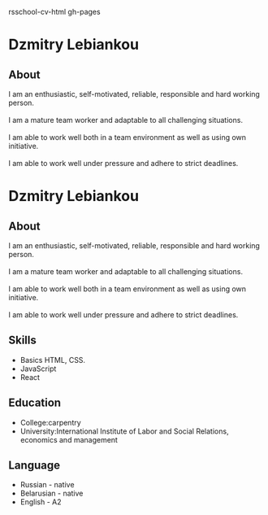 rsschool-cv-html
gh-pages
# Dzmitry Lebiankou #
## About ##
I am an enthusiastic, self-motivated, reliable, responsible and hard working person.<br/>   
I am a mature team worker and adaptable to all challenging situations.<br/>  
I am able to work well both in a team environment as well as using own initiative.<br/>   
I am able to work well under pressure and adhere to strict deadlines.


#  Dzmitry Lebiankou  #

## About ##
I am an enthusiastic, self-motivated, reliable, responsible and hard working person.<br/>  
I am a mature team worker and adaptable to all challenging situations.<br/>  
I am able to work well both in a team environment as well as using own initiative.<br/>  
I am able to work well under pressure and adhere to strict deadlines.

## Skills ##
* Basics HTML, CSS.
* JavaScript
* React

## Education ##
* Сollege:carpentry
* University:International Institute of Labor and Social Relations, economics and management
## Language ##
* Russian - native
* Belarusian - native
* English - A2